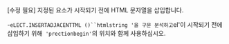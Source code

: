 [수정 필요]
지정된 요소가 시작되기 전에 HTML 문자열을 삽입합니다.

-`eLECT.INSERTADJACENTTML ()``htmlstring '을 구문 분석하고`el'이 시작되기 전에 삽입하기 위해` 'prectionbegin'`의 위치와 함께 사용하십시오.